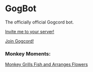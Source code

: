# GogBot
The officially official Gogcord bot.
 
[Invite me to your server!](https://discord.com/api/oauth2/authorize?client_id=876318869294317579&permissions=8&scope=bot&#32;applications.commands)

[Join Gogcord!](https://discord.gg/gogcord)


### Monkey Moments:
[Monkey Grills Fish and Arranges Flowers](https://www.dailymotion.com/embed/video/xldcec)
